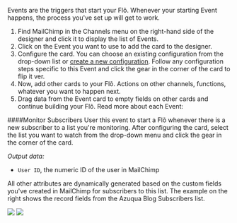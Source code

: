 Events are the triggers that start your Fl&otilde;. Whenever your starting Event happens, the process you've set up will get to work.  

1. Find MailChimp in the Channels menu on the right-hand side of the designer and click it to display the list of Events.
2. Click on the Event you want to use to add the card to the designer. 
3. Configure the card. You can choose an existing configuration from the drop-down list or [create a new configuration](). Follow any configuration steps specific to this Event and click the gear in the corner of the card to flip it ver. 
4. Now, add other cards to your Fl&otilde;. Actions on other channels, functions, whatever you want to happen next. 
5. Drag data from the Event card to empty fields on other cards and continue building your Fl&otilde;. Read more about each Event:

####Monitor Subscribers
User this event to start a Fl&otilde; whenever there is a new subscriber to a list you're monitoring. After configuring the card, select the list you want to watch from the drop-down menu and click the gear in the corner of the card. 

*Output data:*

* `User ID`, the numeric ID of the user in MailChimp

All other attributes are dynamically generated based on the custom fields you've created in MailChimp for subscribers to this list. The example on the right shows the record fields from the Azuqua Blog Subscribers list. 


<div>
    <div style="width: 60%; float: left; margin-right: 10px">
    </div>
    <div style="width: 30%, float: left">
    	<img src="https://s3.amazonaws.com/azuqua_static/help-center/Channels/mailchimp/mailchimp-event-1-1.png"></img>
    	<img src="https://s3.amazonaws.com/azuqua_static/help-center/Channels/mailchimp/mailchimp-event-1-2.png"></img>
    </div>
</div>

